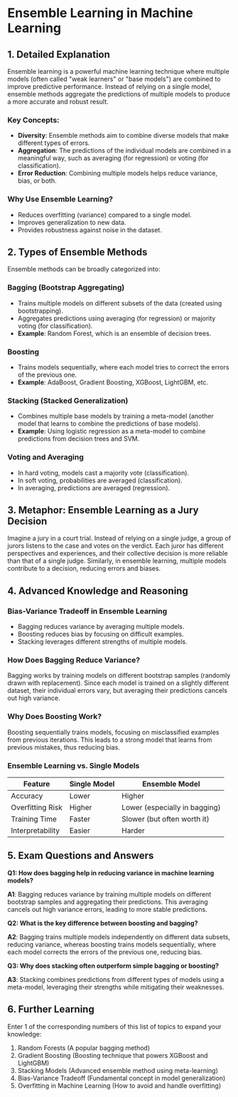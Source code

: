 # Ensemble Learning in Machine Learning

## 1. Detailed Explanation

Ensemble learning is a powerful machine learning technique where multiple models (often called "weak learners" or "base models") are combined to improve predictive performance. Instead of relying on a single model, ensemble methods aggregate the predictions of multiple models to produce a more accurate and robust result.

### Key Concepts:

- **Diversity**: Ensemble methods aim to combine diverse models that make different types of errors.
- **Aggregation**: The predictions of the individual models are combined in a meaningful way, such as averaging (for regression) or voting (for classification).
- **Error Reduction**: Combining multiple models helps reduce variance, bias, or both.

### Why Use Ensemble Learning?

- Reduces overfitting (variance) compared to a single model.
- Improves generalization to new data.
- Provides robustness against noise in the dataset.

## 2. Types of Ensemble Methods

Ensemble methods can be broadly categorized into:

### Bagging (Bootstrap Aggregating)

- Trains multiple models on different subsets of the data (created using bootstrapping).
- Aggregates predictions using averaging (for regression) or majority voting (for classification).
- **Example**: Random Forest, which is an ensemble of decision trees.

### Boosting

- Trains models sequentially, where each model tries to correct the errors of the previous one.
- **Example**: AdaBoost, Gradient Boosting, XGBoost, LightGBM, etc.

### Stacking (Stacked Generalization)

- Combines multiple base models by training a meta-model (another model that learns to combine the predictions of base models).
- **Example**: Using logistic regression as a meta-model to combine predictions from decision trees and SVM.

### Voting and Averaging

- In hard voting, models cast a majority vote (classification).
- In soft voting, probabilities are averaged (classification).
- In averaging, predictions are averaged (regression).

## 3. Metaphor: Ensemble Learning as a Jury Decision

Imagine a jury in a court trial. Instead of relying on a single judge, a group of jurors listens to the case and votes on the verdict. Each juror has different perspectives and experiences, and their collective decision is more reliable than that of a single judge. Similarly, in ensemble learning, multiple models contribute to a decision, reducing errors and biases.

## 4. Advanced Knowledge and Reasoning

### Bias-Variance Tradeoff in Ensemble Learning

- Bagging reduces variance by averaging multiple models.
- Boosting reduces bias by focusing on difficult examples.
- Stacking leverages different strengths of multiple models.

### How Does Bagging Reduce Variance?

Bagging works by training models on different bootstrap samples (randomly drawn with replacement). Since each model is trained on a slightly different dataset, their individual errors vary, but averaging their predictions cancels out high variance.

### Why Does Boosting Work?

Boosting sequentially trains models, focusing on misclassified examples from previous iterations. This leads to a strong model that learns from previous mistakes, thus reducing bias.

### Ensemble Learning vs. Single Models

| Feature            | Single Model | Ensemble Model         |
|--------------------|--------------|------------------------|
| Accuracy           | Lower        | Higher                 |
| Overfitting Risk   | Higher       | Lower (especially in bagging) |
| Training Time      | Faster       | Slower (but often worth it) |
| Interpretability   | Easier       | Harder                 |

## 5. Exam Questions and Answers

**Q1: How does bagging help in reducing variance in machine learning models?**

**A1**: Bagging reduces variance by training multiple models on different bootstrap samples and aggregating their predictions. This averaging cancels out high variance errors, leading to more stable predictions.

**Q2: What is the key difference between boosting and bagging?**

**A2**: Bagging trains multiple models independently on different data subsets, reducing variance, whereas boosting trains models sequentially, where each model corrects the errors of the previous one, reducing bias.

**Q3: Why does stacking often outperform simple bagging or boosting?**

**A3**: Stacking combines predictions from different types of models using a meta-model, leveraging their strengths while mitigating their weaknesses.

## 6. Further Learning

Enter 1 of the corresponding numbers of this list of topics to expand your knowledge:

1. Random Forests (A popular bagging method)
2. Gradient Boosting (Boosting technique that powers XGBoost and LightGBM)
3. Stacking Models (Advanced ensemble method using meta-learning)
4. Bias-Variance Tradeoff (Fundamental concept in model generalization)
5. Overfitting in Machine Learning (How to avoid and handle overfitting)